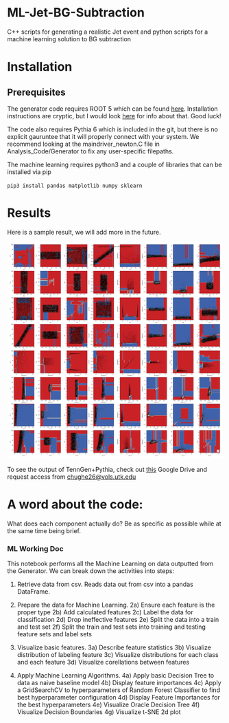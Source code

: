 # ML-Jet-BG-Subtraction
C++ scripts for generating a realistic Jet event and python scripts for a machine learning solution to BG subtraction

# Installation
## Prerequisites
The generator code requires ROOT 5 which can be found [here](https://root.cern.ch/releases). Installation instructions are cryptic, but I would look [here](https://root.cern.ch/building-root) for info about that. Good luck!

The code also requires Pythia 6 which is included in the git, but there is no explicit gauruntee that it will properly connect with your system. We recommend looking at the maindriver_newton.C file in Analysis_Code/Generator to fix any user-specific filepaths.

The machine learning requires python3 and a couple of libraries that can be installed via pip

`pip3 install pandas matplotlib numpy sklearn`

# Results
Here is a sample result, we will add more in the future.

![](./Analysis_Code/ML/DecBound.png)

To see the output of TennGen+Pythia, check out [this](https://drive.google.com/drive/folders/1n0zZEA8bxsG3f3RuCkfeOY0ayOyVr0RA?usp=sharing) Google Drive and request access from [chughe26@vols.utk.edu](chughe26@vols.utk.edu)


# A word about the code:

What does each component actually do? Be as specific as possible while at the same time being brief. 

### ML Working Doc

This notebook performs all the Machine Learning on data outputted from the Generator. We can break down the activities into steps:

1) Retrieve data from csv.
    Reads data out from csv into a pandas DataFrame.

2) Prepare the data for Machine Learning.
    2a) Ensure each feature is the proper type
    2b) Add calculated features
    2c) Label the data for classification
    2d) Drop ineffective features
    2e) Split the data into a train and test set
    2f) Split the train and test sets into training and testing feature sets and label sets

3) Visualize basic features.
    3a) Describe feature statistics
    3b) Visualize distribution of labeling feature
    3c) Visualize distributions for each class and each feature
    3d) Visualize corellations between features

4) Apply Machine Learning Algorithms.
    4a) Apply basic Decision Tree to data as naive baseline model
    4b) Display feature importances
    4c) Apply a GridSearchCV to hyperparameters of Random Forest Classifier to find best hyperparameter configuration
    4d) Display Feature Importances for the best hyperparameters
    4e) Visualize Oracle Decision Tree
    4f) Visualize Decision Boundaries
    4g) Visualize t-SNE 2d plot

